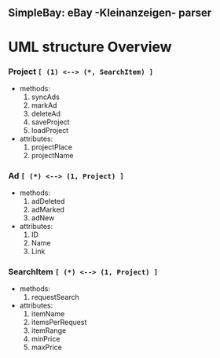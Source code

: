 ## SimpleBay: eBay -Kleinanzeigen- parser

# UML structure Overview

### **Project** `[ (1) <--> (*, SearchItem) ]`
* methods:
  1. syncAds
  2. markAd
  3. deleteAd
  4. saveProject
  5. loadProject
* attributes:
  1. projectPlace
  2. projectName

### **Ad** `[ (*) <--> (1, Project) ]`
* methods:
  1. adDeleted
  2. adMarked
  3. adNew
* attributes:
  1. ID
  2. Name
  3. Link

### **SearchItem** `[ (*) <--> (1, Project) ]`
* methods:
  1. requestSearch
* attributes:
  1. itemName
  2. itemsPerRequest
  3. itemRange
  4. minPrice
  5. maxPrice
